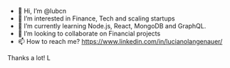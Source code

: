 - 👋 Hi, I’m @lubcn
- 👀 I’m interested in Finance, Tech and scaling startups
- 🌱 I’m currently learning Node.js, React, MongoDB and GraphQL.
- 💞️ I’m looking to collaborate on Financial projects
- 📫 How to reach me? https://www.linkedin.com/in/lucianolangenauer/

Thanks a lot!
L
